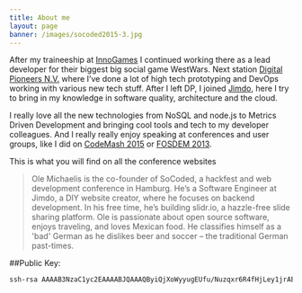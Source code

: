 ```yaml
---
title: About me
layout: page
banner: /images/socoded2015-3.jpg
---
```


After my traineeship at [InnoGames](http://www.innogames.de) I continued working there as a lead developer for their biggest big social game WestWars. Next station [Digital Pioneers N.V.](http://www.digitalpioneers.de) where I’ve done a lot of high tech prototyping and DevOps working with various new tech stuff. After I left DP, I joined [Jimdo](http://www.jimdo.com), here I try to bring in my knowledge in software quality, architecture and the cloud.

I really love all the new technologies from NoSQL and node.js to Metrics Driven Development and bringing cool tools and tech to my developer colleagues. And I really really enjoy speaking at conferences and user groups, like I did on [CodeMash 2015](http://www.codemash.org/) or [FOSDEM 2013](https://fosdem.org).

This is what you will find on all the conference websites

> Ole Michaelis is the co-founder of SoCoded, a hackfest and web development conference in Hamburg. He’s a Software Engineer at Jimdo, a DIY website creator, where he focuses on backend development. In his free time, he’s building slidr.io, a hazzle-free slide sharing platform. Ole is passionate about open source software, enjoys traveling, and loves Mexican food. He classifies himself as a 'bad' German as he dislikes beer and soccer – the traditional German past-times.

##Public Key:

```bash
ssh-rsa AAAAB3NzaC1yc2EAAAABJQAAAQByiQjXoWyyugEUfu/Nuzqxr6R4fHjLey1jrABe30FE2ucXNw0ZZtZuLWpJTbVr+s/IXyPMsWugOS+YQEAiRiUV6mFAk7OzLN6UxzDd/scxO4GuS2iOeEDFb4cyw1cHGE2GVn0Wq/I4ZEeJs/M010rF8xnaJmhhAWBGxBGJ3x1aBHnH22ae0OOVjDOE+AgHWBm1vo2SFoQLqDAkXt0+SFRdTtTzilepxgbXUwoPbFlR2Leo6GNwRosggEZfa0FU7LFedu2NXNVBDUh1zs6ZGmZzK+DgjQr+xmJePxEQsX9r6bulpYek9xsWfdDY5Lo2Gqi2BsvrfxuH9ATpPlr0paEt ole-nesQuick
```
